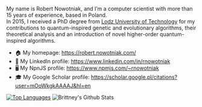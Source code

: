 My name is Robert Nowotniak, and I’m a computer scientist with more than 15 years of experience, based in Poland.\
In 2015, I received a PhD degree from [Lodz University of Technology](https://www.p.lodz.pl/en) for my contributions to quantum-inspired genetic and evolutionary algorithms, their theoretical analysis and an introduction of novel higher-order quantum-inspired algorithms.

* 🏠  My homepage: https://robert.nowotniak.com/
* 📰  My LinkedIn profile: https://www.linkedin.com/in/rnowotniak
* 🖥️  My NpnJS profile: https://www.npmjs.com/~rnowotniak
* 🎓  My Google Scholar profile: https://scholar.google.pl/citations?user=mOoWkgkAAAAJ&hl=en

[![Top Languages](https://github-readme-stats.vercel.app/api/top-langs/?username=rnowotniak)](https://github.com/rnowotniak)
![Brittney's Github Stats](https://github-readme-stats.vercel.app/api?username=rnowotniak&count_private=true&show_icons=true&hide=contribs)
